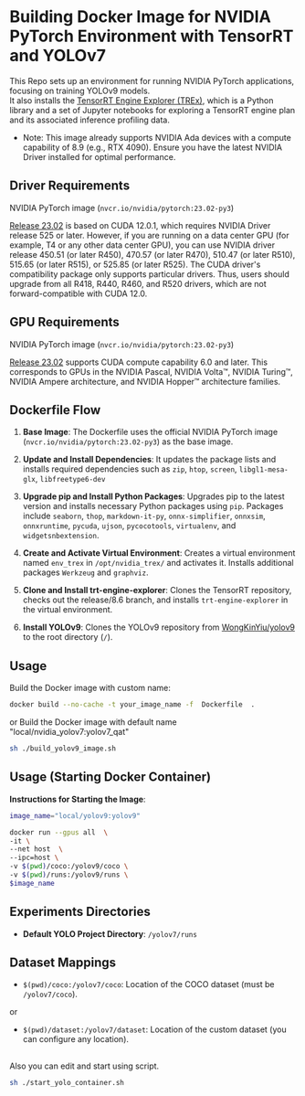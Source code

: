 # Building Docker Image for NVIDIA PyTorch Environment with TensorRT and YOLOv7

This Repo sets up an environment for running NVIDIA PyTorch applications, focusing on training YOLOv9 models.<br>
It also installs the [TensorRT Engine Explorer (TREx)](https://developer.nvidia.com/blog/exploring-tensorrt-engines-with-trex/), which is a Python library and a set of Jupyter notebooks for exploring a TensorRT engine plan and its associated inference profiling data.

* Note: This image already supports NVIDIA Ada devices with a compute capability of 8.9 (e.g., RTX 4090). Ensure you have the latest NVIDIA Driver installed for optimal performance.

## Driver Requirements
NVIDIA PyTorch image (`nvcr.io/nvidia/pytorch:23.02-py3`)

[Release 23.02](https://docs.nvidia.com/deeplearning/frameworks/pytorch-release-notes/rel-23-02.html) is based on CUDA 12.0.1, which requires NVIDIA Driver release 525 or later. However, if you are running on a data center GPU (for example, T4 or any other data center GPU), you can use NVIDIA driver release 450.51 (or later R450), 470.57 (or later R470), 510.47 (or later R510), 515.65 (or later R515), or 525.85 (or later R525). The CUDA driver's compatibility package only supports particular drivers. Thus, users should upgrade from all R418, R440, R460, and R520 drivers, which are not forward-compatible with CUDA 12.0.

## GPU Requirements
NVIDIA PyTorch image (`nvcr.io/nvidia/pytorch:23.02-py3`)

[Release 23.02](https://docs.nvidia.com/deeplearning/frameworks/pytorch-release-notes/rel-23-02.html)  supports CUDA compute capability 6.0 and later. This corresponds to GPUs in the NVIDIA Pascal, NVIDIA Volta™, NVIDIA Turing™, NVIDIA Ampere architecture, and NVIDIA Hopper™ architecture families.

## Dockerfile Flow

1. **Base Image**: The Dockerfile uses the official NVIDIA PyTorch image (`nvcr.io/nvidia/pytorch:23.02-py3`) as the base image.

2. **Update and Install Dependencies**: It updates the package lists and installs required dependencies such as `zip`, `htop`, `screen`, `libgl1-mesa-glx`, `libfreetype6-dev `

3. **Upgrade pip and Install Python Packages**: Upgrades pip to the latest version and installs necessary Python packages using `pip`. Packages include `seaborn`, `thop`, `markdown-it-py`, `onnx-simplifier`, `onnxsim`, `onnxruntime`, `pycuda`, `ujson`, `pycocotools`, `virtualenv`, and `widgetsnbextension`.

4. **Create and Activate Virtual Environment**: Creates a virtual environment named `env_trex` in `/opt/nvidia_trex/` and activates it. Installs additional packages `Werkzeug` and `graphviz`.

5. **Clone and Install trt-engine-explorer**: Clones the TensorRT repository, checks out the release/8.6 branch, and installs `trt-engine-explorer` in the virtual environment.

6. **Install YOLOv9**: Clones the YOLOv9 repository from [WongKinYiu/yolov9](https://github.com/WongKinYiu/yolov9.git) to the root directory (`/`). 
## Usage

Build the Docker image with custom name:

```bash
docker build --no-cache -t your_image_name -f  Dockerfile  .
```
or  Build the Docker image with default name "local/nvidia_yolov7:yolov7_qat"

```bash
sh ./build_yolov9_image.sh
```

## Usage (Starting Docker Container)

**Instructions for Starting the Image**:

   ```bash
   image_name="local/yolov9:yolov9"

   docker run --gpus all  \
   -it \
   --net host  \
   --ipc=host \
   -v $(pwd)/coco:/yolov9/coco \
   -v $(pwd)/runs:/yolov9/runs \
   $image_name
```


## Experiments Directories

- **Default YOLO Project Directory**: `/yolov7/runs`

## Dataset Mappings
- `$(pwd)/coco:/yolov7/coco`: Location of the COCO dataset (must be `/yolov7/coco`).

or
- `$(pwd)/dataset:/yolov7/dataset`: Location of the custom dataset (you can configure any location).



##
Also you  can edit and start using script.

``` bash
sh ./start_yolo_container.sh
```

